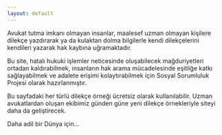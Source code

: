 ```yaml
---
layout: default
---
```


Avukat tutma imkanı olmayan insanlar, maalesef uzman olmayan kişilere dilekçe
yazdırarak ya da kulaktan dolma bilgilerle kendi dilekçelerini kendileri yazarak hak
kaybına uğramaktadır.

Bu site, hatalı hukuki işlemler neticesinde oluşabilecek mağduriyetleri ortadan
kaldırabilmek, insanların hak arama mücadelesinde eşitliğe katkı sağlayabilmek ve
adalete erişimi kolaytırabilmek için Sosyal Sorumluluk Projesi olarak hazırlanmıştır.

Bu sayfadaki her türlü dilekçe örneği ücretsiz olarak kullanılabilir.
Uzman avukatlardan oluşan ekibimiz günden güne yeni dilekçe örnekleriyle siteyi
daha da geliştirecek.

Daha adil bir Dünya için…

